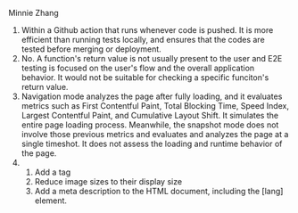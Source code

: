 Minnie Zhang
1) Within a Github action that runs whenever code is pushed. It is more efficient than running tests locally, and ensures that the codes are tested before merging or deployment.
2) No. A function's return value is not usually present to the user and E2E testing is focused on the user's flow and the overall application behavior. It would not be suitable for checking a specific funciton's return value.
3) Navigation mode analyzes the page after fully loading, and it evaluates metrics such as First Contentful Paint, Total Blocking Time, Speed Index, Largest Contentful Paint, and Cumulative Layout Shift. It simulates the entire page loading process. Meanwhile, the snapshot mode does not involve those previous metrics and evaluates and analyzes the page at a single timeshot. It does not assess the loading and runtime behavior of the page.
4) 1. Add a <meta name="viewport"> tag
   2. Reduce image sizes to their display size
   3. Add a meta description to the HTML document, including the [lang] element.





